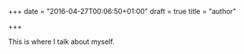 +++
date = "2016-04-27T00:06:50+01:00"
draft = true
title = "author"

+++

This is where I talk about myself.

